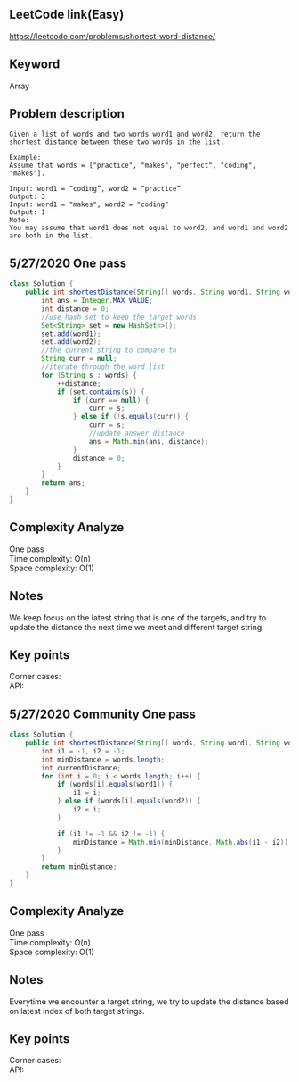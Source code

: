 ## LeetCode link(Easy)
https://leetcode.com/problems/shortest-word-distance/

## Keyword
Array

## Problem description
```
Given a list of words and two words word1 and word2, return the shortest distance between these two words in the list.

Example:
Assume that words = ["practice", "makes", "perfect", "coding", "makes"].

Input: word1 = “coding”, word2 = “practice”
Output: 3
Input: word1 = "makes", word2 = "coding"
Output: 1
Note:
You may assume that word1 does not equal to word2, and word1 and word2 are both in the list.
```
## 5/27/2020 One pass

```java
class Solution {
    public int shortestDistance(String[] words, String word1, String word2) {
        int ans = Integer.MAX_VALUE;
        int distance = 0;
        //use hash set to keep the target words
        Set<String> set = new HashSet<>();
        set.add(word1);
        set.add(word2);
        //the current string to compare to
        String curr = null;
        //iterate through the word list
        for (String s : words) {
            ++distance;
            if (set.contains(s)) {
                if (curr == null) {
                    curr = s;
                } else if (!s.equals(curr)) {
                    curr = s;
                    //update answer distance
                    ans = Math.min(ans, distance);
                }
                distance = 0;
            }
        }
        return ans;
    }
}
```

## Complexity Analyze
One pass\
Time complexity: O(n)\
Space complexity: O(1)

## Notes
We keep focus on the latest string that is one of the targets, and try to update the distance the next time we meet and different target string.

## Key points
Corner cases: \
API:

## 5/27/2020 Community One pass

```java
class Solution {
    public int shortestDistance(String[] words, String word1, String word2) {
        int i1 = -1, i2 = -1;
        int minDistance = words.length;
        int currentDistance;
        for (int i = 0; i < words.length; i++) {
            if (words[i].equals(word1)) {
                i1 = i;
            } else if (words[i].equals(word2)) {
                i2 = i;
            }

            if (i1 != -1 && i2 != -1) {
                minDistance = Math.min(minDistance, Math.abs(i1 - i2));
            }
        }
        return minDistance;
    }
}
```

## Complexity Analyze
One pass\
Time complexity: O(n)\
Space complexity: O(1)

## Notes
Everytime we encounter a target string, we try to update the distance based on latest index of both target strings.

## Key points
Corner cases: \
API:

